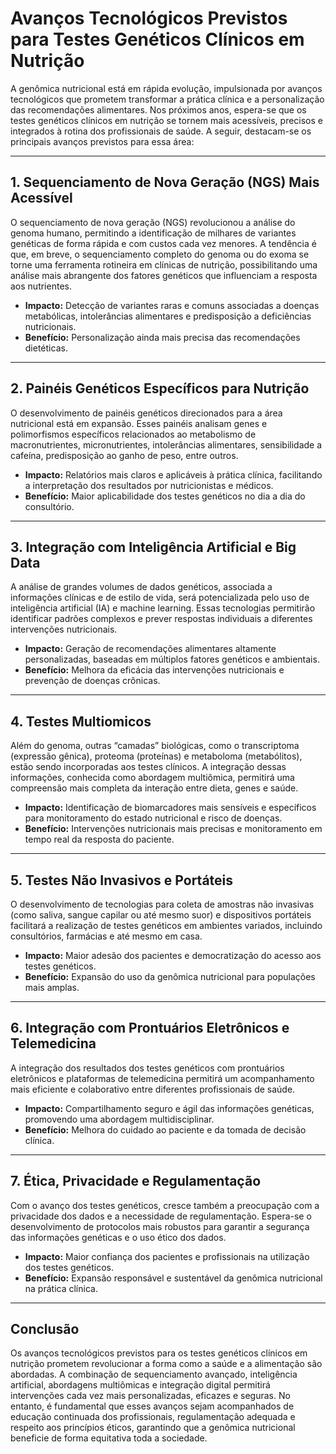 # Avanços Tecnológicos Previstos para Testes Genéticos Clínicos em Nutrição

A genômica nutricional está em rápida evolução, impulsionada por avanços tecnológicos que prometem transformar a prática clínica e a personalização das recomendações alimentares. Nos próximos anos, espera-se que os testes genéticos clínicos em nutrição se tornem mais acessíveis, precisos e integrados à rotina dos profissionais de saúde. A seguir, destacam-se os principais avanços previstos para essa área:

---

## 1. **Sequenciamento de Nova Geração (NGS) Mais Acessível**

O sequenciamento de nova geração (NGS) revolucionou a análise do genoma humano, permitindo a identificação de milhares de variantes genéticas de forma rápida e com custos cada vez menores. A tendência é que, em breve, o sequenciamento completo do genoma ou do exoma se torne uma ferramenta rotineira em clínicas de nutrição, possibilitando uma análise mais abrangente dos fatores genéticos que influenciam a resposta aos nutrientes.

- **Impacto:** Detecção de variantes raras e comuns associadas a doenças metabólicas, intolerâncias alimentares e predisposição a deficiências nutricionais.
- **Benefício:** Personalização ainda mais precisa das recomendações dietéticas.

---

## 2. **Painéis Genéticos Específicos para Nutrição**

O desenvolvimento de painéis genéticos direcionados para a área nutricional está em expansão. Esses painéis analisam genes e polimorfismos específicos relacionados ao metabolismo de macronutrientes, micronutrientes, intolerâncias alimentares, sensibilidade a cafeína, predisposição ao ganho de peso, entre outros.

- **Impacto:** Relatórios mais claros e aplicáveis à prática clínica, facilitando a interpretação dos resultados por nutricionistas e médicos.
- **Benefício:** Maior aplicabilidade dos testes genéticos no dia a dia do consultório.

---

## 3. **Integração com Inteligência Artificial e Big Data**

A análise de grandes volumes de dados genéticos, associada a informações clínicas e de estilo de vida, será potencializada pelo uso de inteligência artificial (IA) e machine learning. Essas tecnologias permitirão identificar padrões complexos e prever respostas individuais a diferentes intervenções nutricionais.

- **Impacto:** Geração de recomendações alimentares altamente personalizadas, baseadas em múltiplos fatores genéticos e ambientais.
- **Benefício:** Melhora da eficácia das intervenções nutricionais e prevenção de doenças crônicas.

---

## 4. **Testes Multiomicos**

Além do genoma, outras “camadas” biológicas, como o transcriptoma (expressão gênica), proteoma (proteínas) e metaboloma (metabólitos), estão sendo incorporadas aos testes clínicos. A integração dessas informações, conhecida como abordagem multiômica, permitirá uma compreensão mais completa da interação entre dieta, genes e saúde.

- **Impacto:** Identificação de biomarcadores mais sensíveis e específicos para monitoramento do estado nutricional e risco de doenças.
- **Benefício:** Intervenções nutricionais mais precisas e monitoramento em tempo real da resposta do paciente.

---

## 5. **Testes Não Invasivos e Portáteis**

O desenvolvimento de tecnologias para coleta de amostras não invasivas (como saliva, sangue capilar ou até mesmo suor) e dispositivos portáteis facilitará a realização de testes genéticos em ambientes variados, incluindo consultórios, farmácias e até mesmo em casa.

- **Impacto:** Maior adesão dos pacientes e democratização do acesso aos testes genéticos.
- **Benefício:** Expansão do uso da genômica nutricional para populações mais amplas.

---

## 6. **Integração com Prontuários Eletrônicos e Telemedicina**

A integração dos resultados dos testes genéticos com prontuários eletrônicos e plataformas de telemedicina permitirá um acompanhamento mais eficiente e colaborativo entre diferentes profissionais de saúde.

- **Impacto:** Compartilhamento seguro e ágil das informações genéticas, promovendo uma abordagem multidisciplinar.
- **Benefício:** Melhora do cuidado ao paciente e da tomada de decisão clínica.

---

## 7. **Ética, Privacidade e Regulamentação**

Com o avanço dos testes genéticos, cresce também a preocupação com a privacidade dos dados e a necessidade de regulamentação. Espera-se o desenvolvimento de protocolos mais robustos para garantir a segurança das informações genéticas e o uso ético dos dados.

- **Impacto:** Maior confiança dos pacientes e profissionais na utilização dos testes genéticos.
- **Benefício:** Expansão responsável e sustentável da genômica nutricional na prática clínica.

---

## **Conclusão**

Os avanços tecnológicos previstos para os testes genéticos clínicos em nutrição prometem revolucionar a forma como a saúde e a alimentação são abordadas. A combinação de sequenciamento avançado, inteligência artificial, abordagens multiômicas e integração digital permitirá intervenções cada vez mais personalizadas, eficazes e seguras. No entanto, é fundamental que esses avanços sejam acompanhados de educação continuada dos profissionais, regulamentação adequada e respeito aos princípios éticos, garantindo que a genômica nutricional beneficie de forma equitativa toda a sociedade.